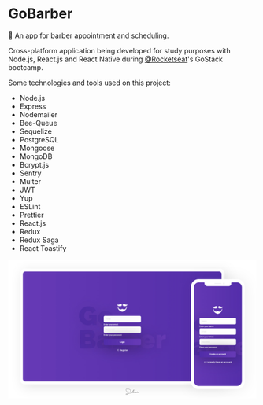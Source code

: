 # GoBarber
:date: An app for barber appointment and scheduling.

Cross-platform application being developed for study purposes with Node.js, React.js and React Native during [@Rocketseat](https://github.com/rocketseat)'s GoStack bootcamp.

Some technologies and tools used on this project:

- Node.js
- Express
- Nodemailer
- Bee-Queue
- Sequelize
- PostgreSQL
- Mongoose
- MongoDB
- Bcrypt.js
- Sentry
- Multer
- JWT
- Yup
- ESLint
- Prettier
- React.js
- Redux
- Redux Saga
- React Toastify

![Login and register screens demo](login_and_register_screens_demo.jpg)
